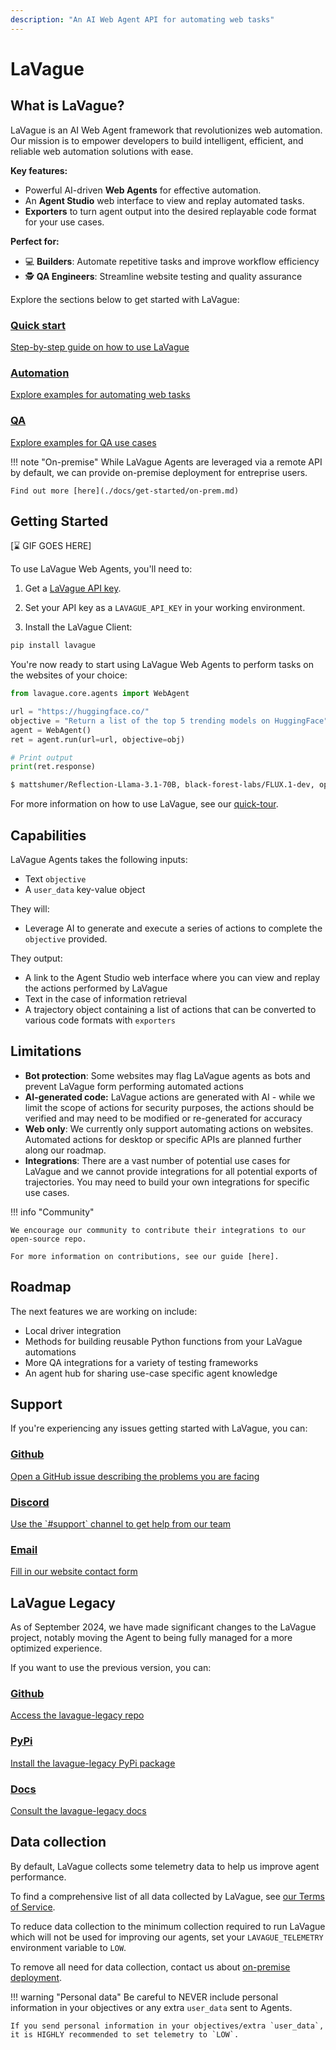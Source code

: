 ```yaml
---
description: "An AI Web Agent API for automating web tasks"
---
```


# LaVague

## What is LaVague?

LaVague is an AI Web Agent framework that revolutionizes web automation. Our mission is to empower developers to build intelligent, efficient, and reliable web automation solutions with ease.

**Key features:**

- Powerful AI-driven **Web Agents** for effective automation.
- An **Agent Studio** web interface to view and replay automated tasks.
- **Exporters** to turn agent output into the desired replayable code format for your use cases.

**Perfect for:**

- 💻 **Builders**: Automate repetitive tasks and improve workflow efficiency
- 🕵️ **QA Engineers**: Streamline website testing and quality assurance

Explore the sections below to get started with LaVague:

<div class="boxes-container">
    <a href="quickstart" class="box">
        <h3>Quick start</h3>
        <p>Step-by-step guide on how to use LaVague</p>
    </a>
    <a href="automation" class="box">
        <h3>Automation</h3>
        <p>Explore examples for automating web tasks</p>
    </a>
    <a href="QA" class="box">
        <h3>QA</h3>
        <p>Explore examples for QA use cases</p>
    </a>
</div>

!!! note "On-premise"
    While LaVague Agents are leveraged via a remote API by default, we can provide on-premise deployment for entreprise users.
    
    Find out more [here](./docs/get-started/on-prem.md)

## Getting Started

[⌛ GIF GOES HERE]

To use LaVague Web Agents, you'll need to:

1. Get a [LaVague API key]().

2. Set your API key as a `LAVAGUE_API_KEY` in your working environment.

3. Install the LaVague Client:

```bash
pip install lavague
```

You're now ready to start using LaVague Web Agents to perform tasks on the websites of your choice:

```python
from lavague.core.agents import WebAgent

url = "https://huggingface.co/"
objective = "Return a list of the top 5 trending models on HuggingFace"
agent = WebAgent()
ret = agent.run(url=url, objective=obj)

# Print output
print(ret.response)
```

```bash
$ mattshumer/Reflection-Llama-3.1-70B, black-forest-labs/FLUX.1-dev, openbmb/MiniCPM3-4B, deepseek-ai/DeepSeek-V2.5, Qwen/Qwen2-VL-7B-Instruct
```
For more information on how to use LaVague, see our [quick-tour](https://docs.lavague.ai/en/latest/docs/get-started/quick-tour/).

## Capabilities

LaVague Agents takes the following inputs:

- Text `objective`
- A `user_data` key-value object

They will:

- Leverage AI to generate and execute a series of actions to complete the `objective` provided.

They output:

- A link to the Agent Studio web interface where you can view and replay the actions performed by LaVague
- Text in the case of information retrieval
- A trajectory object containing a list of actions that can be converted to various code formats with `exporters`

## Limitations

- **Bot protection**: Some websites may flag LaVague agents as bots and prevent LaVague form performing automated actions 
- **AI-generated code:** LaVague actions are generated with AI - while we limit the scope of actions for security purposes, the actions should be verified and may need to be modified or re-generated for accuracy
- **Web only**: We currently only support automating actions on websites. Automated actions for desktop or specific APIs are planned further along our roadmap.
- **Integrations**: There are a vast number of potential use cases for LaVague and we cannot provide integrations for all potential exports of trajectories. You may need to build your own integrations for specific use cases. 

!!! info "Community"
    
    We encourage our community to contribute their integrations to our open-source repo.

    For more information on contributions, see our guide [here].


## Roadmap

The next features we are working on include:

- Local driver integration
- Methods for building reusable Python functions from your LaVague automations
- More QA integrations for a variety of testing frameworks
- An agent hub for sharing use-case specific agent knowledge

## Support

If you're experiencing any issues getting started with LaVague, you can:

<div class="boxes-container">
    <a href="https://github.com/lavague-ai/LaVague/issues" class="box">
        <h3>Github</h3>
        <p>Open a GitHub issue describing the problems you are facing</p>
    </a>
    <a href="https://discord.gg/SDxn9KpqX9" class="box">
        <h3>Discord</h3>
        <p>Use the `#support` channel to get help from our team</p>
    </a>
    <a href="https://www.lavague.ai/contact" class="box">
        <h3>Email</h3>
        <p>Fill in our website contact form</p>
    </a>
</div>

## LaVague Legacy

As of September 2024, we have made significant changes to the LaVague project, notably moving the Agent to being fully managed for a more optimized experience.

If you want to use the previous version, you can:

<div class="boxes-container">
    <a href="https://github.com/lavague-ai/LaVague/issues" class="box">
        <h3>Github</h3>
        <p>Access the lavague-legacy repo</p>
    </a>
    <a href="https://discord.gg/SDxn9KpqX9" class="box">
        <h3>PyPi</h3>
        <p>Install the lavague-legacy PyPi package</p>
    </a>
    <a href="https://www.lavague.ai/contact" class="box">
        <h3>Docs</h3>
        <p>Consult the lavague-legacy docs</p>
    </a>
</div>

## Data collection

By default, LaVague collects some telemetry data to help us improve agent performance.

To find a comprehensive list of all data collected by LaVague, see [our Terms of Service]().

To reduce data collection to the minimum collection required to run LaVague which will not be used for improving our agents, set your `LAVAGUE_TELEMETRY` environment variable to `LOW`.

To remove all need for data collection, contact us about [on-premise deployment]().

!!! warning "Personal data" 
    Be careful to NEVER include personal information in your objectives or any extra `user_data` sent to Agents.
    
    If you send personal information in your objectives/extra `user_data`, it is HIGHLY recommended to set telemetry to `LOW`.
